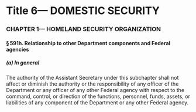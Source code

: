
# Title 6— DOMESTIC SECURITY
### CHAPTER 1— HOMELAND SECURITY ORGANIZATION
#### § 591h. Relationship to other Department components and Federal agencies
##### (a) In general

The authority of the Assistant Secretary under this subchapter shall not affect or diminish the authority or the responsibility of any officer of the Department or any officer of any other Federal agency with respect to the command, control, or direction of the functions, personnel, funds, assets, or liabilities of any component of the Department or any other Federal agency.
